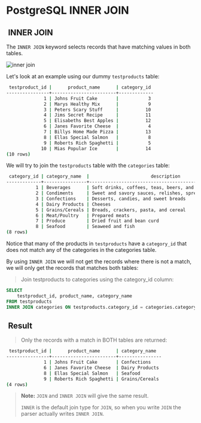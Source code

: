 # PostgreSQL INNER JOIN

##  INNER JOIN

The `INNER JOIN` keyword selects records that have matching
values in both tables.

![inner join ](https://www.w3schools.com/mysql/img_inner_join.png)

Let's look at an example using our dummy `testproducts` table:

```bash
 testproduct_id |      product_name      | category_id
----------------+------------------------+-------------
              1 | Johns Fruit Cake       |           3
              2 | Marys Healthy Mix      |           9
              3 | Peters Scary Stuff     |          10
              4 | Jims Secret Recipe     |          11
              5 | Elisabeths Best Apples |          12
              6 | Janes Favorite Cheese  |           4
              7 | Billys Home Made Pizza |          13
              8 | Ellas Special Salmon   |           8
              9 | Roberts Rich Spaghetti |           5
             10 | Mias Popular Ice       |          14
(10 rows)
```

We will try to join the `testproducts` table with the `categories` table:

```bash
 category_id | category_name  |                       description
-------------+----------------+------------------------------------------------------------
           1 | Beverages      | Soft drinks, coffees, teas, beers, and ales
           2 | Condiments     | Sweet and savory sauces, relishes, spreads, and seasonings
           3 | Confections    | Desserts, candies, and sweet breads
           4 | Dairy Products | Cheeses
           5 | Grains/Cereals | Breads, crackers, pasta, and cereal
           6 | Meat/Poultry   | Prepared meats
           7 | Produce        | Dried fruit and bean curd
           8 | Seafood        | Seaweed and fish
(8 rows)
```

Notice that many of the products in `testproducts` have
a `category_id` that does not match any of the categories
in the categories table.

By using `INNER JOIN` we will not get the records where
there is not a match, we will only get the records that matches
both tables:

> Join testproducts to categories using the category_id column:

```sql
SELECT 
    testproduct_id, product_name, category_name
FROM testproducts
INNER JOIN categories ON testproducts.category_id = categories.category_id;
```

##  Result

> Only the records with a match in BOTH tables are returned:

```bash
 testproduct_id |      product_name      | category_name
----------------+------------------------+----------------
              1 | Johns Fruit Cake       | Confections
              6 | Janes Favorite Cheese  | Dairy Products
              8 | Ellas Special Salmon   | Seafood
              9 | Roberts Rich Spaghetti | Grains/Cereals
(4 rows)

```
>
>**Note:** `JOIN` and `INNER JOIN` will give the same result.
>
>`INNER` is the default join type for `JOIN`, so when you write
>`JOIN` the parser actually writes `INNER JOIN`.
